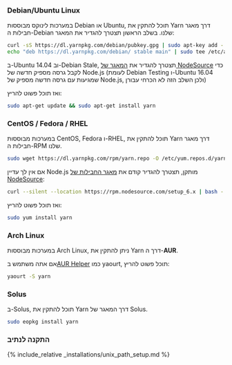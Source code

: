 ### Debian/Ubuntu Linux

במערכות לינוקס מבוססות Debian או Ubuntu, תוכל להתקין את Yarn דרך מאגר חבילות ה-Debian שלנו. בשלב הראשון תצטרך להגדיר את המאגר:

```sh
curl -sS https://dl.yarnpkg.com/debian/pubkey.gpg | sudo apt-key add -
echo "deb https://dl.yarnpkg.com/debian/ stable main" | sudo tee /etc/apt/sources.list.d/yarn.list
```

ב-Ubuntu 14.04 וב-Debian Stale, תצטרך להגדיר את [המאגר של NodeSource](https://nodejs.org/en/download/package-manager/#debian-and-ubuntu-based-linux-distributions) כדי לקבל גרסה מספיק חדשה של Node.js (לעומת Debian Testing ו-Ubuntu 16.04 שמגיעות עם גרסה חדשה מספיק של Node.js, ולכן השלב הזה לא הכרחי עבורן)

ואז תוכל פשוט להריץ:

```sh
sudo apt-get update && sudo apt-get install yarn
```

### CentOS / Fedora / RHEL

במערכות מבוססות CentOS, Fedora ו-RHEL, תוכל להתקין את Yarn דרך מאגר חבילות ה-RPM שלנו.

```sh
sudo wget https://dl.yarnpkg.com/rpm/yarn.repo -O /etc/yum.repos.d/yarn.repo
```

אם אין לך עדיין Node.js מותקן, תצטרך להגדיר קודם את [מאגר החבילות של NodeSource](https://nodejs.org/en/download/package-manager/#enterprise-linux-and-fedora):

```sh
curl --silent --location https://rpm.nodesource.com/setup_6.x | bash -
```

ואז תוכל פשוט להריץ:

```sh
sudo yum install yarn
```

### Arch Linux

במערכות מבוססות Arch Linux, ניתן להתקין את Yarn דרך ה-**AUR**.

אם אתה משתמש ב[AUR Helper](https://wiki.archlinux.org/index.php/AUR_helpers) כמו yaourt, תוכל פשוט להריץ:

```sh
yaourt -S yarn
```

### Solus

ב-Solus, תוכל להתקין את Yarn דרך המאגר של Solus.

```sh
sudo eopkg install yarn
```

### התקנה לנתיב

{% include_relative _installations/unix_path_setup.md %}